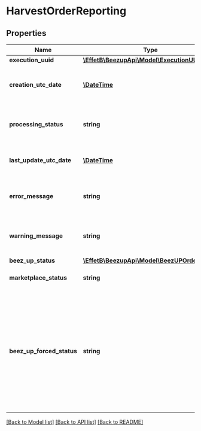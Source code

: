# HarvestOrderReporting

## Properties
Name | Type | Description | Notes
------------ | ------------- | ------------- | -------------
**execution_uuid** | [**\EffetB\BeezupApi\Model\ExecutionUUID**](ExecutionUUID.md) |  | [optional] 
**creation_utc_date** | [**\DateTime**](\DateTime.md) | The creation UTC date of the execution | [optional] 
**processing_status** | **string** | The processing status of the execution | [optional] 
**last_update_utc_date** | [**\DateTime**](\DateTime.md) | The last update UTC date of the execution | [optional] 
**error_message** | **string** | The warning message during the execution | [optional] 
**warning_message** | **string** | The warning message during the execution | [optional] 
**beez_up_status** | [**\EffetB\BeezupApi\Model\BeezUPOrderStatus**](BeezUPOrderStatus.md) |  | [optional] 
**marketplace_status** | **string** | The order marketplace status | [optional] 
**beez_up_forced_status** | **string** | The marketplace order status forced by BeezUP during the order change oepration. This could happend when there is no status on the marketplace side. | [optional] 

[[Back to Model list]](../README.md#documentation-for-models) [[Back to API list]](../README.md#documentation-for-api-endpoints) [[Back to README]](../README.md)



